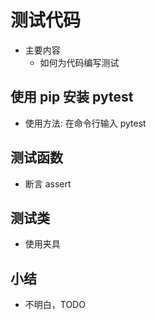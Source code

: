 # 测试代码

- 主要内容
  - 如何为代码编写测试

## 使用 pip 安装 pytest

- 使用方法: 在命令行输入 pytest

## 测试函数

- 断言 assert

## 测试类

- 使用夹具

## 小结

- 不明白，TODO
